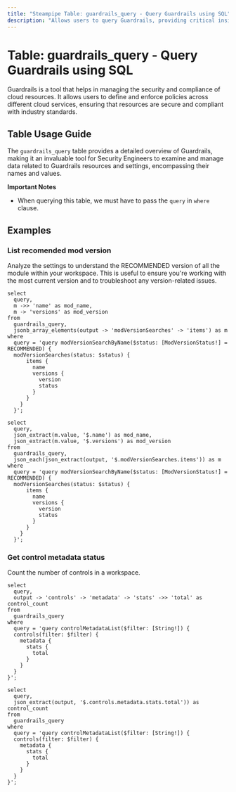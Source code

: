 ```yaml
---
title: "Steampipe Table: guardrails_query - Query Guardrails using SQL"
description: "Allows users to query Guardrails, providing critical insights about the resource types, permissions, and any settings."
---
```


# Table: guardrails_query - Query Guardrails using SQL

Guardrails is a tool that helps in managing the security and compliance of cloud resources. It allows users to define and enforce policies across different cloud services, ensuring that resources are secure and compliant with industry standards.

## Table Usage Guide

The `guardrails_query` table provides a detailed overview of Guardrails, making it an invaluable tool for Security Engineers to examine and manage data related to Guardrails resources and settings, encompassing their names and values.

**Important Notes**
- When querying this table, we must have to pass the `query` in `where` clause.

## Examples

### List recomended mod version
Analyze the settings to understand the RECOMMENDED version of all the module within your workspace. This is useful to ensure you're working with the most current version and to troubleshoot any version-related issues.

```sql+postgres
select
  query,
  m ->> 'name' as mod_name,
  m -> 'versions' as mod_version
from
  guardrails_query,
  jsonb_array_elements(output -> 'modVersionSearches' -> 'items') as m
where
  query = 'query modVersionSearchByName($status: [ModVersionStatus!] = RECOMMENDED) {
  modVersionSearches(status: $status) {
      items {
        name
        versions {
          version
          status
        }
      }
    }
  }';
```

```sql+sqlite
select
  query,
  json_extract(m.value, '$.name') as mod_name,
  json_extract(m.value, '$.versions') as mod_version
from
  guardrails_query,
  json_each(json_extract(output, '$.modVersionSearches.items')) as m
where
  query = 'query modVersionSearchByName($status: [ModVersionStatus!] = RECOMMENDED) {
  modVersionSearches(status: $status) {
      items {
        name
        versions {
          version
          status
        }
      }
    }
  }';

```

### Get control metadata status
Count the number of controls in a workspace.

```sql+postgres
select
  query,
  output -> 'controls' -> 'metadata' -> 'stats' ->> 'total' as control_count
from
  guardrails_query
where
  query = 'query controlMetadataList($filter: [String!]) {
  controls(filter: $filter) {
    metadata {
      stats {
        total
      }
    }
  }
}';
```

```sql+sqlite
select
  query,
  json_extract(output, '$.controls.metadata.stats.total')) as control_count
from
  guardrails_query
where
  query = 'query controlMetadataList($filter: [String!]) {
  controls(filter: $filter) {
    metadata {
      stats {
        total
      }
    }
  }
}';
```